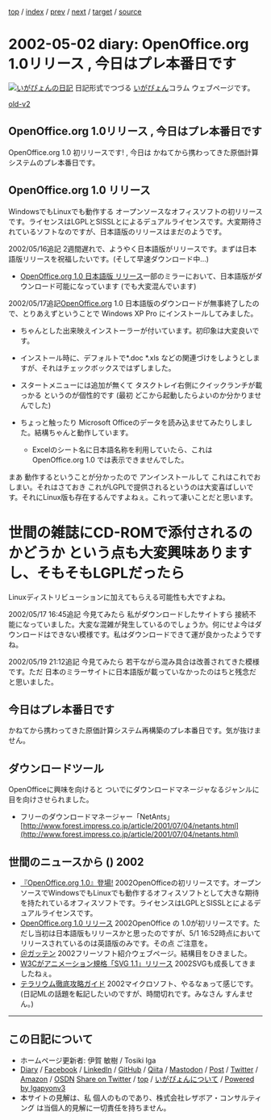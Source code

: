 [top](../index.html) 
 / [index](index.html) 
 / [prev](ig020430.html) 
 / [next](ig020504.html) 
 / [target](https://www.igapyon.jp/igapyon/diary/2002/ig020502.html) 
 / [source](https://github.com/igapyon/diary/blob/master/2002/ig020502.src.md) 

2002-05-02 diary: OpenOffice.org 1.0リリース , 今日はプレ本番日です
=====================================================================================================
[![いがぴょんの日記](https://www.igapyon.jp/igapyon/diary/images/iga202308_64.jpg "いがぴょん")](https://www.igapyon.jp/igapyon/diary/memo/memoigapyon.html) 日記形式でつづる [いがぴょん](https://www.igapyon.jp/igapyon/diary/memo/memoigapyon.html)コラム ウェブページです。

[old-v2](ig020502-orig.html)

## OpenOffice.org 1.0リリース , 今日はプレ本番日です

OpenOffice.org 1.0 初リリースです! , 今日は かねてから携わってきた原価計算システムのプレ本番日です。


## OpenOffice.org 1.0 リリース

WindowsでもLinuxでも動作する オープンソースなオフィスソフトの初リリースです。ライセンスはLGPLとSISSLとによるデュアルライセンスです。大変期待されているソフトなのですが、日本語版のリリースはまだのようです。

2002/05/16追記 2週間遅れで、ようやく日本語版がリリースです。まずは日本語版リリースを祝福したいです。(そして早速ダウンロード中…)

* [OpenOffice.org 1.0 日本語版 リリース](http://www.openoffice.org)一部のミラーにおいて、日本語版がダウンロード可能になっています 
(でも大変混んでいます)

2002/05/17追記[OpenOffice.org](http://ja.openoffice.org/) 1.0 日本語版のダウンロードが無事終了したので、とりあえずということで Windows
XP Pro にインストールしてみました。

* ちゃんとした出来映えインストーラーが付いています。初印象は大変良いです。
  
* インストール時に、デフォルトで*.doc *.xls などの関連づけをしようとしますが、それはチェックボックスではずしました。
  
* スタートメニューには追加が無くて タスクトレイ右側にクイックランチが載っかる
  というのが個性的です (最初 どこから起動したらよいのか分かりませんでした)
  
* ちょっと触ったり Microsoft Officeのデータを読み込ませてみたりしました。結構ちゃんと動作しています。
  
  * Excelのシート名に日本語名称を利用していたら、これはOpenOffice.org 1.0 では表示できませんでした。
  

まあ 動作するということが分かったので アンインストールして これはこれでおしまい。それはさておき これがLGPLで提供されるというのは大変喜ばしいです。それにLinux版も存在するんですよねぇ。これって凄いことだと思います。
# 世間の雑誌にCD-ROMで添付されるのかどうか という点も大変興味ありますし、そもそもLGPLだったら
Linuxディストリビューションに加えてもらえる可能性も大ですよね。

2002/05/17 16:45追記 今見てみたら 私がダウンロードしたサイトすら 接続不能になっていました。大変な混雑が発生しているのでしょうか。何にせよ今はダウンロードはできない模様です。私はダウンロードできて運が良かったようですね。

2002/05/19 21:12追記 今見てみたら 若干ながら混み具合は改善されてきた模様です。ただ 日本のミラーサイトに日本語版が載っていなかったのはちと残念だと思いました。

## 今日はプレ本番日です

かねてから携わってきた原価計算システム再構築のプレ本番日です。気が抜けません。

## ダウンロードツール

OpenOfficeに興味を向けると ついでにダウンロードマネージャなるジャンルに目を向けさせられました。

* フリーのダウンロードマネージャー「NetAnts」
  [http://www.forest.impress.co.jp/article/2001/07/04/netants.html](http://www.forest.impress.co.jp/article/2001/07/04/netants.html)

## 世間のニュースから () 2002

* [『OpenOffice.org 1.0』登場!](http://linux.ascii24.com/linux/news/today/2002/05/02/635535-000.html)  2002OpenOfficeの初リリースです。オープンソースでWindowsでもLinuxでも動作するオフィスソフトとして大きな期待を持たれているオフィスソフトです。ライセンスはLGPLとSISSLとによるデュアルライセンスです。
* [OpenOffice.org 1.0 リリース](http://www.openoffice.org)  2002OpenOffice の 1.0が初リリースです。ただし当初は日本語版もリリースかと思ったのですが、5/1 16:52時点においてリリースされているのは英語版のみです。その点 ご注意を。
* [＠ガッテン](http://www.bc.wakwak.com/~kei/freesoft/freesoft.html)  2002フリーソフト紹介ウェブページ。結構目をひきました。
* [W3Cがアニメーション規格「SVG 1.1」リリース](http://www.zdnet.co.jp/news/0205/01/b_0430_06.html)  2002SVGも成長してきましたねぇ。
* [テラリウム徹底攻略ガイド](http://www.atmarkit.co.jp/fdotnet/terrarium/terrarium01/terrarium01_01.html)  2002マイクロソフト、やるなぁって感じです。(日記MLの話題を転記したいのですが、時間切れです。みなさん すんません。)


----------------------------------------------------------------------------------------------------

## この日記について

* ホームページ更新者: 伊賀 敏樹 / Tosiki Iga
* [Diary](https://www.igapyon.jp/igapyon/diary/) / [Facebook](https://www.facebook.com/igapyon) / [LinkedIn](https://www.linkedin.com/in/toshikiiga) / [GitHub](https://github.com/igapyon) / [Qiita](https://qiita.com/igapyon) / [Mastodon](https://social.vivaldi.net/@igapyon) / [Post](https://post.news/igapyon) / [Twitter](https://twitter.com/ToshikiIga) / [Amazon](https://www.amazon.co.jp/%E4%BC%8A%E8%B3%80-%E6%95%8F%E6%A8%B9/e/B004LTQWCQ) / [OSDN](https://ja.osdn.net/users/iga/)
[Share on Twitter](https://twitter.com/intent/tweet?hashtags=igapyon%2Cdiary%2C%E3%81%84%E3%81%8C%E3%81%B4%E3%82%87%E3%82%93&text=OpenOffice.org+1.0%E3%83%AA%E3%83%AA%E3%83%BC%E3%82%B9+%2C+%E4%BB%8A%E6%97%A5%E3%81%AF%E3%83%97%E3%83%AC%E6%9C%AC%E7%95%AA%E6%97%A5%E3%81%A7%E3%81%99&url=https%3A%2F%2Fwww.igapyon.jp%2Figapyon%2Fdiary%2F2002%2Fig020502.html) / [top](../index.html) / [いがぴょんについて](https://www.igapyon.jp/igapyon/diary/memo/memoigapyon.html) / [Powered by Igapyonv3](https://github.com/igapyon/igapyonv3)
* 本サイトの見解は、私 個人のものであり、株式会社レザボア・コンサルティング は当個人的見解に一切責任を持ちません。 
